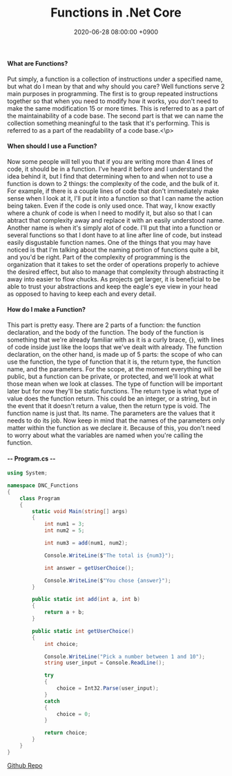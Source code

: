 ﻿---
layout: post
title: Functions in .Net Core
date: 2020-06-28 08:00:00 +0900
category: c#
---

#### What are Functions?
Put simply, a function is a collection of instructions under a specified name, but what do I mean by that and why should you care?  Well functions serve 2 main purposes in programming.  The first is to group repeated instructions together so that when you need to modify how it works, you don\'t need to make the same modification 15 or more times.  This is referred to as a part of the maintainability of a code base.  The second part is that we can name the collection something meaningful to the task that it\'s performing.  This is referred to as a part of the readability of a code base.<\p>

#### When should I use a Function?
Now some people will tell you that if you are writing more than 4 lines of code, it should be in a function.  I\'ve heard it before and I understand the idea behind it, but I find that determining when to and when not to use a function is down to 2 things: the complexity of the code, and the bulk of it.  For example, if there is a couple lines of code that don\'t immediately make sense when I look at it, I\'ll put it into a function so that I can name the action being taken.  Even if the code is only used once.  That way, I know exactly where a chunk of code is when I need to modify it, but also so that I can abtract that complexity away and replace it with an easily understood name.  Another name is when it\'s simply alot of code.  I\'ll put that into a function or several functions so that I dont have to at line after line of code, but instead easily disgustable function names.  One of the things that you may have noticed is that I\'m talking about the naming portion of functions quite a bit, and you\'d be right.  Part of the complexity of programming is the organization that it takes to set the order of operations properly to achieve the desired effect, but also to manage that complexity through abstracting it away into easier to flow chucks.  As projects get larger, it is beneficial to be able to trust your abstractions and keep the eagle\'s eye view in your head as opposed to having to keep each and every detail.

#### How do I make a Function?
This part is pretty easy.  There are 2 parts of a function: the function declaration, and the body of the function.  The body of the function is something that we\'re already familiar with as it is a curly brace, {}, with lines of code inside just like the loops that we\'ve dealt with already.  The function declaration, on the other hand, is made up of 5 parts: the scope of who can use the function, the type of function that it is, the return type, the function name, and the parameters.  For the scope, at the moment everything will be public, but a function can be private, or protected, and we\'ll look at what those mean when we look at classes.  The type of function will be important later but for now they\'ll be static functions.  The return type is what type of value does the function return.  This could be an integer, or a string, but in the event that it doesn\'t return a value, then the return type is void.  The function name is just that.  Its name.  The parameters are the values that it needs to do its job.  Now keep in mind that the names of the parameters only matter within the function as we declare it.  Because of this, you don\'t need to worry about what the variables are named when you\'re calling the function.

	
#### -- Program.cs --
```c#
using System;

namespace DNC_Functions
{
    class Program
    {
        static void Main(string[] args)
        {
            int num1 = 3;
            int num2 = 5;

            int num3 = add(num1, num2);

            Console.WriteLine($"The total is {num3}");

            int answer = getUserChoice();

            Console.WriteLine($"You chose {answer}");
        }

        public static int add(int a, int b)
        {
            return a + b;
        }

        public static int getUserChoice()
        {
            int choice;

            Console.WriteLine("Pick a number between 1 and 10");
            string user_input = Console.ReadLine();

            try
            {
                choice = Int32.Parse(user_input);
            }
            catch
            {
                choice = 0;
            }

            return choice;
        }
    }
}
```
	
[Github Repo](https://github.com/besmith43/DNC_Functions)




